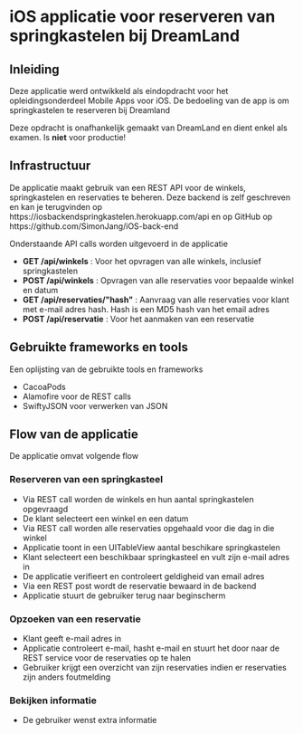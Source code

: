 <h1>iOS applicatie voor reserveren van springkastelen bij DreamLand</h1>
<h2>Inleiding</h2>
<p>Deze applicatie werd ontwikkeld als eindopdracht voor het opleidingsonderdeel Mobile Apps voor iOS. De bedoeling van de app is om springkastelen te reserveren bij Dreamland</p>
<p>Deze opdracht is onafhankelijk gemaakt van DreamLand en dient enkel als examen. Is <b>niet</b> voor productie!</p>
<h2>Infrastructuur</h2>
<p>De applicatie maakt gebruik van een REST API voor de winkels, springkastelen en reservaties te beheren. Deze backend is zelf geschreven en kan je terugvinden op https://iosbackendspringkastelen.herokuapp.com/api en op GitHub op https://github.com/SimonJang/iOS-back-end<p>

<p>Onderstaande API calls worden uitgevoerd in de applicatie</p>
<ul>
<li><b>GET /api/winkels</b> : Voor het opvragen van alle winkels, inclusief springkastelen</li>
<li><b>POST /api/winkels</b> : Opvragen van alle reservaties voor bepaalde winkel en datum</li>
<li><b>GET /api/reservaties/"hash"</b> : Aanvraag van alle reservaties voor klant met e-mail adres hash. Hash is een MD5 hash van het email adres</li>
<li><b>POST /api/reservatie</b> : Voor het aanmaken van een reservatie</li>
</ul>

<h2>Gebruikte frameworks en tools</h2>
<p>Een oplijsting van de gebruikte tools en frameworks</p>
<ul>
<li>CacoaPods</li>
<li>Alamofire voor de REST calls</li>
<li>SwiftyJSON voor verwerken van JSON</li>
</ul>

<h2>Flow van de applicatie</h2>
<p>De applicatie omvat volgende flow</p>
<h3>Reserveren van een springkasteel</h3>
<ul>
<li>Via REST call worden de winkels en hun aantal springkastelen opgevraagd</li>
<li>De klant selecteert een winkel en een datum</li>
<li>Via REST call worden alle reservaties opgehaald voor die dag in die winkel</li>
<li>Applicatie toont in een UITableView aantal beschikare springkastelen</li>
<li>Klant selecteert een beschikbaar springkasteel en vult zijn e-mail adres in</li>
<li>De applicatie verifieert en controleert geldigheid van email adres</li>
<li>Via een REST post wordt de reservatie bewaard in de backend</li>
<li>Applicatie stuurt de gebruiker terug naar beginscherm</li>
</ul>

<h3>Opzoeken van een reservatie</h3>
<ul>
<li>Klant geeft e-mail adres in</li>
<li>Applicatie controleert e-mail, hasht e-mail en stuurt het door naar de REST service voor de reservaties op te halen</li>
<li>Gebruiker krijgt een overzicht van zijn reservaties indien er reservaties zijn anders foutmelding</li>
</ul>

<h3>Bekijken informatie</h3>
<ul>
<li>De gebruiker wenst extra informatie</li>
</ul>


